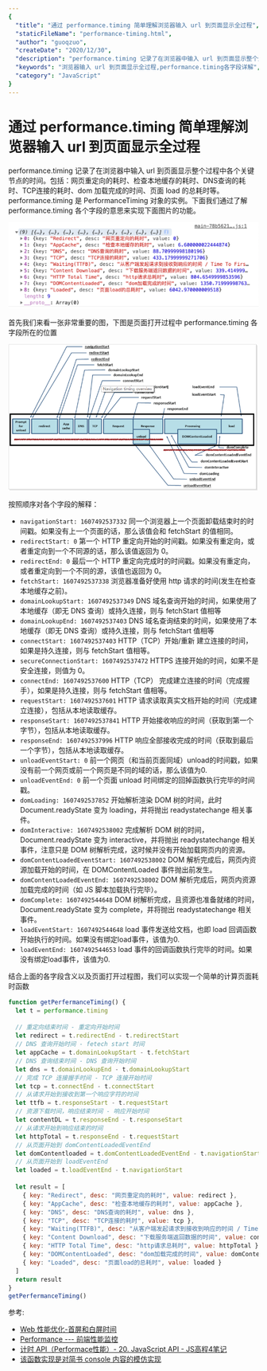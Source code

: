 ```yaml
---
{
  "title": "通过 performance.timing 简单理解浏览器输入 url 到页面显示全过程",
  "staticFileName": "performance-timing.html",
  "author": "guoqzuo",
  "createDate": "2020/12/30",
  "description": "performance.timing 记录了在浏览器中输入 url 到页面显示整个过程中各个关键节点的时间。包括：网页重定向的耗时、检查本地缓存的耗时、DNS查询的耗时、TCP连接的耗时、dom 加载完成的时间、页面 load 的总耗时等。performance.timing 是 PerformanceTiming 对象的实例。下面我们通过了解 performance.timing 各个字段的意思来实现下面图片的功能。",
  "keywords": "浏览器输入 url 到页面显示全过程,performance.timing各字段详解",
  "category": "JavaScript"
}
---
```

# 通过 performance.timing 简单理解浏览器输入 url 到页面显示全过程

performance.timing 记录了在浏览器中输入 url 到页面显示整个过程中各个关键节点的时间。包括：网页重定向的耗时、检查本地缓存的耗时、DNS查询的耗时、TCP连接的耗时、dom 加载完成的时间、页面 load 的总耗时等。performance.timing 是 PerformanceTiming 对象的实例。下面我们通过了解 performance.timing 各个字段的意思来实现下面图片的功能。

![jianshu_timing.png](../../../images/blog/js/jianshu_timing.png)

首先我们来看一张非常重要的图，下图是页面打开过程中 performance.timing 各字段所在的位置

![performance.png](../../../images/blog/js/performance.png)

按照顺序对各个字段的解释：
- `navigationStart: 1607492537332` 同一个浏览器上一个页面卸载结束时的时间戳。如果没有上一个页面的话，那么该值会和 fetchStart 的值相同。
- `redirectStart: 0` 第一个 HTTP 重定向开始的时间戳。如果没有重定向，或者重定向到一个不同源的话，那么该值返回为 0。
- `redirectEnd: 0` 最后一个 HTTP 重定向完成时的时间戳。如果没有重定向，或者重定向到一个不同的源，该值也返回为 0。
- `fetchStart: 1607492537338` 浏览器准备好使用 http 请求的时间(发生在检查本地缓存之前)。
- `domainLookupStart: 1607492537349` DNS 域名查询开始的时间，如果使用了本地缓存（即无 DNS 查询）或持久连接，则与 fetchStart 值相等
- `domainLookupEnd: 1607492537403` DNS 域名查询结束的时间，如果使用了本地缓存（即无 DNS 查询）或持久连接，则与 fetchStart 值相等
- `connectStart: 1607492537403` HTTP（TCP）开始/重新 建立连接的时间，如果是持久连接，则与 fetchStart 值相等。
- `secureConnectionStart: 1607492537472` HTTPS 连接开始的时间，如果不是安全连接，则值为 0。
- `connectEnd: 1607492537600` HTTP（TCP） 完成建立连接的时间（完成握手），如果是持久连接，则与 fetchStart 值相等。
- `requestStart: 1607492537601` HTTP 请求读取真实文档开始的时间（完成建立连接），包括从本地读取缓存。
- `responseStart: 1607492537841`  HTTP 开始接收响应的时间（获取到第一个字节），包括从本地读取缓存。
- `responseEnd: 1607492537996` HTTP 响应全部接收完成的时间（获取到最后一个字节），包括从本地读取缓存。
- `unloadEventStart: 0` 前一个网页（和当前页面同域）unload的时间戳，如果没有前一个网页或前一个网页是不同的域的话，那么该值为0.
- `unloadEventEnd: 0` 前一个页面 unload 时间绑定的回掉函数执行完毕的时间戳。
- `domLoading: 1607492537852` 开始解析渲染 DOM 树的时间，此时 Document.readyState 变为 loading，并将抛出 readystatechange 相关事件。
- `domInteractive: 1607492538002`  完成解析 DOM 树的时间，Document.readyState 变为 interactive，并将抛出 readystatechange 相关事件，注意只是 DOM 树解析完成，这时候并没有开始加载网页内的资源。
- `domContentLoadedEventStart: 1607492538002` DOM 解析完成后，网页内资源加载开始的时间，在 DOMContentLoaded 事件抛出前发生。
- `domContentLoadedEventEnd: 1607492538002` DOM 解析完成后，网页内资源加载完成的时间（如 JS 脚本加载执行完毕）。
- `domComplete: 1607492544648` DOM 树解析完成，且资源也准备就绪的时间，Document.readyState 变为 complete，并将抛出 readystatechange 相关事件。
- `loadEventStart: 1607492544648` load 事件发送给文档，也即 load 回调函数开始执行的时间。如果没有绑定load事件，该值为0.
- `loadEventEnd: 1607492544653` load 事件的回调函数执行完毕的时间。如果没有绑定load事件，该值为0.

结合上面的各字段含义以及页面打开过程图，我们可以实现一个简单的计算页面耗时函数
```js
function getPerfermanceTiming() {
  let t = performance.timing

  // 重定向结束时间 - 重定向开始时间
  let redirect = t.redirectEnd - t.redirectStart
  // DNS 查询开始时间 - fetech start 时间
  let appCache = t.domainLookupStart - t.fetchStart
  // DNS 查询结束时间 - DNS 查询开始时间
  let dns = t.domainLookupEnd - t.domainLookupStart
  // 完成 TCP 连接握手时间 - TCP 连接开始时间 
  let tcp = t.connectEnd - t.connectStart
  // 从请求开始到接收到第一个响应字符的时间 
  let ttfb = t.responseStart - t.requestStart
  // 资源下载时间，响应结束时间 - 响应开始时间
  let contentDL = t.responseEnd - t.responseStart
  // 从请求开始到响应结束的时间
  let httpTotal = t.responseEnd - t.requestStart
  // 从页面开始到 domContentLoadedEventEnd
  let domContentloaded = t.domContentLoadedEventEnd - t.navigationStart
  // 从页面开始到 loadEventEnd
  let loaded = t.loadEventEnd - t.navigationStart

  let result = [
    { key: "Redirect", desc: "网页重定向的耗时", value: redirect }, 
    { key: "AppCache", desc: "检查本地缓存的耗时", value: appCache },
    { key: "DNS", desc: "DNS查询的耗时", value: dns },
    { key: "TCP", desc: "TCP连接的耗时", value: tcp },
    { key: "Waiting(TTFB)", desc: "从客户端发起请求到接收到响应的时间 / Time To First Byte", value: ttfb },
    { key: "Content Download", desc: "下载服务端返回数据的时间", value: contentDL },
    { key: "HTTP Total Time", desc: "http请求总耗时", value: httpTotal },
    { key: "DOMContentLoaded", desc: "dom加载完成的时间", value: domContentloaded },
    { key: "Loaded", desc: "页面load的总耗时", value: loaded }
  ]
  return result
}
getPerfermanceTiming()
```

参考: 
- [Web 性能优化-首屏和白屏时间](https://blog.csdn.net/z9061/article/details/101454438)
- [Performance --- 前端性能监控](https://www.jianshu.com/p/1355232d525a)
- [计时 API（Performace性能）- 20. JavaScript API - JS高程4笔记](http://fe.zuo11.com/js/ad3/js-ad3-20.html#%E8%AE%A1%E6%97%B6-api-performace%E6%80%A7%E8%83%BD)
- [该函数实现是对简书 console 内容的模仿实现](https://www.jianshu.com/p/dd07cca0a48e)